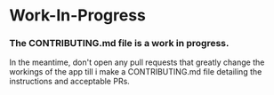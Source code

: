 # Work-In-Progress

### The CONTRIBUTING.md file is a work in progress.

In the meantime, don't open any pull requests that greatly change the workings of the app till i make a CONTRIBUTING.md file detailing the instructions and acceptable PRs.
